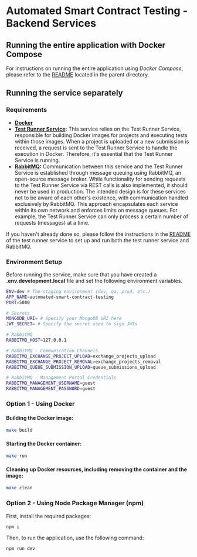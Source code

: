 # Automated Smart Contract Testing - Backend Services

## Running the entire application with Docker Compose

For instructions on running the entire application using _Docker Compose_, please refer to the [README](../README.md) located in the parent directory.

## Running the service separately

### Requirements

- **[Docker](https://www.docker.com)**
- **[Test Runner Service](../test-runner):** This service relies on the Test Runner Service, responsible for building Docker images for projects and executing tests within those images. When a project is uploaded or a new submission is received, a request is sent to the Test Runner Service to handle the execution in Docker. Therefore, it's essential that the Test Runner Service is running.
- **[RabbitMQ](https://www.rabbitmq.com):** Communication between this service and the Test Runner Service is established through message queuing using RabbitMQ, an open-source message broker. While functionality for sending requests to the Test Runner Service via REST calls is also implemented, it should never be used in production. The intended design is for these services not to be aware of each other's existence, with communication handled exclusively by RabbitMQ. This approach encapsulates each service within its own network and enforces limits on message queues. For example, the Test Runner Service can only process a certain number of requests (messages) at a time.

If you haven't already done so, please follow the instructions in the [README](../test-runner/README.md) of the test runner service to set up and run both the test runner service and RabbitMQ.

### Environment Setup

Before running the service, make sure that you have created a **.env.development.local** file and set the following environment variables.

```bash
ENV=dev # The staging environment (dev, qa, prod, etc.)
APP_NAME=automated-smart-contract-testing
PORT=5000

# Secrets
MONGODB_URI= # Specify your MongoDB URI here
JWT_SECRET= # Specify the secret used to sign JWTs

# RabbitMQ
RABBITMQ_HOST=127.0.0.1

# RabbitMQ - Communication Channels
RABBITMQ_EXCHANGE_PROJECT_UPLOAD=exchange_projects_upload
RABBITMQ_EXCHANGE_PROJECT_REMOVAL=exchange_projects_removal
RABBITMQ_QUEUE_SUBMISSION_UPLOAD=queue_submissions_upload

# RabbitMQ - Management Portal Credentials
RABBITMQ_MANAGEMENT_USERNAME=guest
RABBITMQ_MANAGEMENT_PASSWORD=guest
```

### Option 1 - Using Docker

#### Building the Docker image:

```bash
make build
```

#### Starting the Docker container:

```bash
make run
```

#### Cleaning up Docker resources, including removing the container and the image:

```bash
make clean
```

### Option 2 - Using Node Package Manager (npm)

First, install the required packages:

```bash
npm i
```

Then, to run the application, use the following command:

```bash
npm run dev
```
